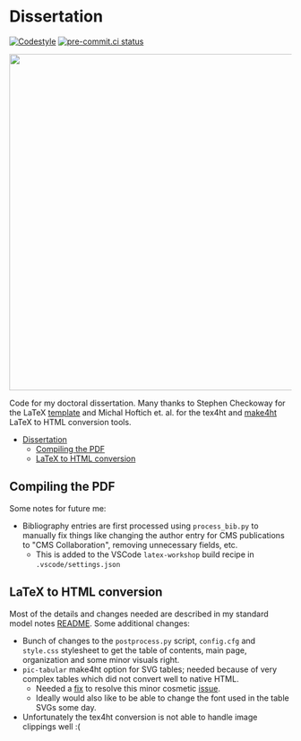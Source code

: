 # Dissertation

[![Codestyle](https://img.shields.io/badge/code%20style-black-000000.svg)](https://github.com/psf/black)
[![pre-commit.ci status](https://results.pre-commit.ci/badge/github/rkansal47/dissertation/main.svg)](https://results.pre-commit.ci/latest/github/rkansal47/dissertation/main)

<p align="center">
  <img width="600" src="https://raw.githubusercontent.com/rkansal47/dissertation/refs/heads/main/assets/logo.png" />
</p>

Code for my doctoral dissertation.
Many thanks to Stephen Checkoway for the LaTeX [template](https://github.com/stevecheckoway/ucsddissertation) and Michal Hoftich et. al. for the tex4ht and [make4ht](https://github.com/michal-h21/make4ht) LaTeX to HTML conversion tools.


- [Dissertation](#dissertation)
  - [Compiling the PDF](#compiling-the-pdf)
  - [LaTeX to HTML conversion](#latex-to-html-conversion)


## Compiling the PDF

Some notes for future me:

 - Bibliography entries are first processed using `process_bib.py` to manually fix things like changing the author entry for CMS publications to "CMS Collaboration", removing unnecessary fields, etc.
   - This is added to the VSCode `latex-workshop` build recipe in `.vscode/settings.json`

## LaTeX to HTML conversion

Most of the details and changes needed are described in my standard model notes [README](https://github.com/rkansal47/standard-model?tab=readme-ov-file#notes-for-latex-to-html-conversion).
Some additional changes:

 - Bunch of changes to the `postprocess.py` script, `config.cfg` and `style.css` stylesheet to get the table of contents, main page, organization and some minor visuals right.
 - `pic-tabular` make4ht option for SVG tables; needed because of very complex tables which did not convert well to native HTML.
   - Needed a [fix](#2) to resolve this minor cosmetic [issue](https://github.com/michal-h21/make4ht/issues/160).
   - Ideally would also like to be able to change the font used in the table SVGs some day.
 - Unfortunately the tex4ht conversion is not able to handle image clippings well :(
